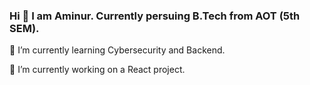 ### Hi 👋 I am Aminur. Currently persuing B.Tech from AOT (5th SEM). 
🌱 I’m currently learning Cybersecurity and Backend.

🔭 I’m currently working on a React project.


<!--
**AMIN34/AMIN34** is a ✨ _special_ ✨ repository because its `README.md` (this file) appears on your GitHub profile.

Here are some ideas to get you started:

- 🔭 I’m currently working on ...
- 🌱 I’m currently learning ...
- 👯 I’m looking to collaborate on ...
- 🤔 I’m looking for help with ...
- 💬 Ask me about ...
- 📫 How to reach me: ...
- 😄 Pronouns: ...
- ⚡ Fun fact: ...
-->
